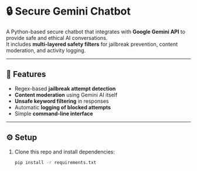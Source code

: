 # 🔒 Secure Gemini Chatbot

A Python-based secure chatbot that integrates with **Google Gemini API** to provide safe and ethical AI conversations.  
It includes **multi-layered safety filters** for jailbreak prevention, content moderation, and activity logging.

---

## 🚀 Features
- Regex-based **jailbreak attempt detection**
- **Content moderation** using Gemini AI itself
- **Unsafe keyword filtering** in responses
- Automatic **logging of blocked attempts**
- Simple **command-line interface**

---

## ⚙️ Setup
1. Clone this repo and install dependencies:
   ```bash
   pip install -r requirements.txt
